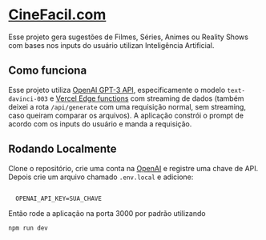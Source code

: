 # [CineFacil.com](https://cinefacil.vercel.app/)

Esse projeto gera sugestões de Filmes, Séries, Animes ou Reality Shows com bases nos inputs do usuário utilizan Inteligência Artificial.

## Como funciona

Esse projeto utiliza [OpenAI GPT-3 API](https://openai.com/api), especificamente o modelo `text-davinci-003` e [Vercel Edge functions](https://vercel.com/features/edge-functions) com streaming de dados (também deixei a rota `/api/generate` com uma requisição normal, sem streaming, caso queiram comparar os arquivos). A aplicação constrói o prompt de acordo com os inputs do usuário e manda a requisição. 

## Rodando Localmente

Clone o repositório, crie uma conta na [OpenAI](https://beta.openai.com/account/api-keys) e registre uma chave de API.
Depois crie um arquivo chamado `.env.local` e adicione: 

```env

  OPENAI_API_KEY=SUA_CHAVE

```

Então rode a aplicação na porta 3000 por padrão utilizando 

```bash
npm run dev
```
